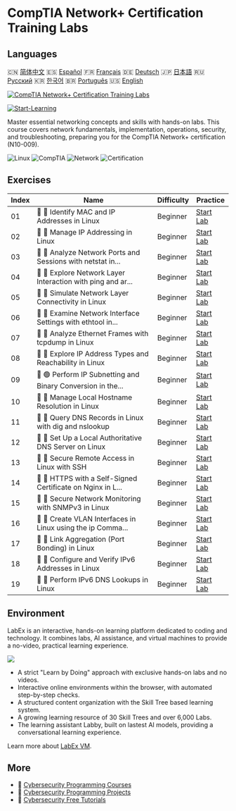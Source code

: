 # CompTIA Network+ Certification Training Labs

## Languages

🇨🇳 [简体中文](README_zh.md) 🇪🇸 [Español](README_es.md) 🇫🇷 [Français](README_fr.md) 🇩🇪 [Deutsch](README_de.md) 🇯🇵 [日本語](README_ja.md) 🇷🇺 [Русский](README_ru.md) 🇰🇷 [한국어](README_ko.md) 🇧🇷 [Português](README_pt.md) 🇺🇸 [English](README.md) 

[![CompTIA Network+ Certification Training Labs](https://cover-creator.labex.io/comptia-network-plus-training-labs.png)](https://labex.io/courses/comptia-network-plus-training-labs)

[![Start-Learning](https://img.shields.io/badge/Start-Learning-whitesmoke?style=for-the-badge)](https://labex.io/courses/comptia-network-plus-training-labs)

Master essential networking concepts and skills with hands-on labs. This course covers network fundamentals, implementation, operations, security, and troubleshooting, preparing you for the CompTIA Network+ certification (N10-009).

![Linux](https://img.shields.io/badge/Linux-whitesmoke?style=for-the-badge&logo=linux)
![CompTIA](https://img.shields.io/badge/CompTIA-whitesmoke?style=for-the-badge&logo=comptia)
![Network](https://img.shields.io/badge/Network-whitesmoke?style=for-the-badge&logo=network)
![Certification](https://img.shields.io/badge/Certification-whitesmoke?style=for-the-badge&logo=certification)


## Exercises

|   Index | Name                                                        | Difficulty   | Practice                                                                                                                                          |
|---------|-------------------------------------------------------------|--------------|---------------------------------------------------------------------------------------------------------------------------------------------------|
|      01 | 📖 🔵 Identify MAC and IP Addresses in Linux                | Beginner     | <a target='_blank' href='https://labex.io/tutorials/linux-identify-mac-and-ip-addresses-in-linux-592731'>Start Lab</a>                            |
|      02 | 📖 🔵 Manage IP Addressing in Linux                         | Beginner     | <a target='_blank' href='https://labex.io/tutorials/linux-manage-ip-addressing-in-linux-592736'>Start Lab</a>                                     |
|      03 | 📖 🔵 Analyze Network Ports and Sessions with netstat in... | Beginner     | <a target='_blank' href='https://labex.io/tutorials/linux-analyze-network-ports-and-sessions-with-netstat-in-linux-592741'>Start Lab</a>          |
|      04 | 📖 🔵 Explore Network Layer Interaction with ping and ar... | Beginner     | <a target='_blank' href='https://labex.io/tutorials/linux-explore-network-layer-interaction-with-ping-and-arp-in-linux-592746'>Start Lab</a>      |
|      05 | 📖 🔵 Simulate Network Layer Connectivity in Linux          | Beginner     | <a target='_blank' href='https://labex.io/tutorials/linux-simulate-network-layer-connectivity-in-linux-592752'>Start Lab</a>                      |
|      06 | 📖 🔵 Examine Network Interface Settings with ethtool in... | Beginner     | <a target='_blank' href='https://labex.io/tutorials/linux-examine-network-interface-settings-with-ethtool-in-linux-592759'>Start Lab</a>          |
|      07 | 📖 🔵 Analyze Ethernet Frames with tcpdump in Linux         | Beginner     | <a target='_blank' href='https://labex.io/tutorials/linux-analyze-ethernet-frames-with-tcpdump-in-linux-592765'>Start Lab</a>                     |
|      08 | 📖 🔵 Explore IP Address Types and Reachability in Linux    | Beginner     | <a target='_blank' href='https://labex.io/tutorials/linux-explore-ip-address-types-and-reachability-in-linux-592780'>Start Lab</a>                |
|      09 | 📖 🟢 Perform IP Subnetting and Binary Conversion in the... | Beginner     | <a target='_blank' href='https://labex.io/tutorials/linux-perform-ip-subnetting-and-binary-conversion-in-the-linux-terminal-592782'>Start Lab</a> |
|      10 | 📖 🔵 Manage Local Hostname Resolution in Linux             | Beginner     | <a target='_blank' href='https://labex.io/tutorials/linux-manage-local-hostname-resolution-in-linux-592792'>Start Lab</a>                         |
|      11 | 📖 🔵 Query DNS Records in Linux with dig and nslookup      | Beginner     | <a target='_blank' href='https://labex.io/tutorials/linux-query-dns-records-in-linux-with-dig-and-nslookup-592796'>Start Lab</a>                  |
|      12 | 📖 🔵 Set Up a Local Authoritative DNS Server on Linux      | Beginner     | <a target='_blank' href='https://labex.io/tutorials/linux-set-up-a-local-authoritative-dns-server-on-linux-592803'>Start Lab</a>                  |
|      13 | 📖 🔵 Secure Remote Access in Linux with SSH                | Beginner     | <a target='_blank' href='https://labex.io/tutorials/linux-secure-remote-access-in-linux-with-ssh-592816'>Start Lab</a>                            |
|      14 | 📖 🔵 HTTPS with a Self-Signed Certificate on Nginx in L... | Beginner     | <a target='_blank' href='https://labex.io/tutorials/linux-https-with-a-self-signed-certificate-on-nginx-in-linux-592820'>Start Lab</a>            |
|      15 | 📖 🔵 Secure Network Monitoring with SNMPv3 in Linux        | Beginner     | <a target='_blank' href='https://labex.io/tutorials/linux-secure-network-monitoring-with-snmpv3-in-linux-592826'>Start Lab</a>                    |
|      16 | 📖 🔵 Create VLAN Interfaces in Linux using the ip Comma... | Beginner     | <a target='_blank' href='https://labex.io/tutorials/linux-create-vlan-interfaces-in-linux-using-the-ip-command-592842'>Start Lab</a>              |
|      17 | 📖 🔵 Link Aggregation (Port Bonding) in Linux              | Beginner     | <a target='_blank' href='https://labex.io/tutorials/linux-link-aggregation-port-bonding-in-linux-592851'>Start Lab</a>                            |
|      18 | 📖 🔵 Configure and Verify IPv6 Addresses in Linux          | Beginner     | <a target='_blank' href='https://labex.io/tutorials/linux-configure-and-verify-ipv6-addresses-in-linux-592858'>Start Lab</a>                      |
|      19 | 📖 🔵 Perform IPv6 DNS Lookups in Linux                     | Beginner     | <a target='_blank' href='https://labex.io/tutorials/linux-perform-ipv6-dns-lookups-in-linux-592862'>Start Lab</a>                                 |

## Environment

LabEx is an interactive, hands-on learning platform dedicated to coding and technology. It combines labs, AI assistance, and virtual machines to provide a no-video, practical learning experience.

![](https://tutorial-screenshot.getvm.io/images/vm-1725247253.png)

- A strict "Learn by Doing" approach with exclusive hands-on labs and no videos.
- Interactive online environments within the browser, with automated step-by-step checks.
- A structured content organization with the Skill Tree based learning system.
- A growing learning resource of 30 Skill Trees and over 6,000 Labs.
- The learning assistant Labby, built on lastest AI models, providing a conversational learning experience.

Learn more about [LabEx VM](https://support.labex.io/using-labex/virtual-machine).

## More

- 🔗 [Cybersecurity Programming Courses](https://github.com/labex-labs/awesome-programming-courses)
- 🔗 [Cybersecurity Programming Projects](https://github.com/labex-labs/awesome-programming-projects)
- 🔗 [Cybersecurity Free Tutorials](https://github.com/labex-labs/cybersecurity-free-tutorials)

